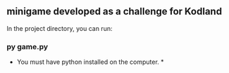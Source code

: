 
## minigame developed as a challenge for Kodland

In the project directory, you can run:

### py game.py

* You must have python installed on the computer. *

